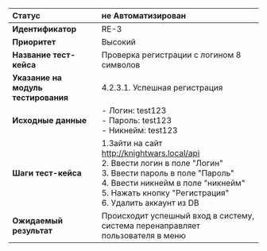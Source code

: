 |**Статус**|не Автоматизирован|
|:-----|:---------|
| **Идентификатор** | RE-3 |
| **Приоритет** | Высокий |
| **Название тест-кейса** | Проверка регистрации с логином 8 символов |
| **Указание на модуль тестирования** |4.2.3.1. Успешная регистрация |
| **Исходные данные** | - Логин: test123 <br>- Пароль: test123 <br>- Никнейм: test123|
| **Шаги тест-кейса** | 1.Зайти на сайт http://knightwars.local/api <br>2. Ввести логин в поле "Логин"<br>3. Ввести пароль в поле "Пароль" <br>4. Ввести никнейм в поле "никнейм" <br>5. Нажать кнопку "Регистрация" <br>6. Удалить аккаунт из DB |
| **Ожидаемый результат** | Происходит успешный вход в систему, система перенаправляет пользователя в меню |